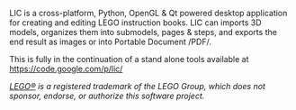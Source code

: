 LIC is a cross-platform, Python, OpenGL & Qt powered desktop application for creating and editing LEGO instruction books. LIC can imports 3D models, organizes them into submodels, pages & steps, and exports the end result as images or into Portable Document /PDF/.

This is fully in the continuation of a stand alone tools available at https://code.google.com/p/lic/

_[LEGO®](http://www.lego.com/) is a registered trademark of the LEGO Group, which does not sponsor, endorse, or authorize this software project._